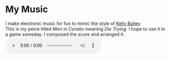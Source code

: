 # My Music
I make electronic music for fun to mimic the style of [Kelly Bailey](https://en.wikipedia.org/wiki/Kelly_Bailey_(composer))
<br>
This is my peice titled *Mori in Conatu* meaning *Die Trying*. I hope to use it in a game someday. I composed the score and arranged it.
<br>
<audio controls>
  <source src="mori-in-conatu.mp3" type="audio/mpeg">
  Your browser does not support the audio element.
</audio>
